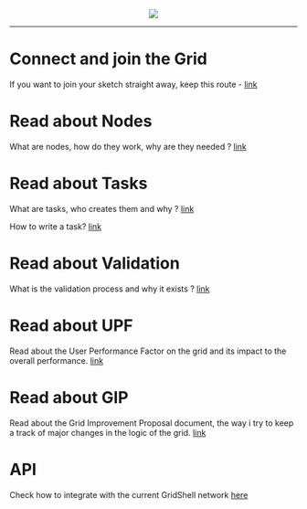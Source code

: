<p align="center">
<img src=https://gridshl.files.wordpress.com/2022/06/img_3486.png>
</p>
<p align="center">
  <i></i>
</p>

- - - - - - - - - - - - 

# Connect and join the Grid 
If you want to join your sketch straight away, keep this route - [link](https://github.com/invpe/gridshell/blob/main/Documentation/Tutorials/Join.md) 

# Read about Nodes
What are nodes, how do they work, why are they needed ? [link](https://github.com/invpe/gridshell/blob/main/Documentation/Tutorials/Nodes.md)

# Read about Tasks
What are tasks, who creates them and why ? [link](https://github.com/invpe/gridshell/blob/main/Documentation/Tutorials/Task.md)

How to write a task? [link](https://github.com/invpe/GridShell/tree/main/Documentation/Scripts)

# Read about Validation
What is the validation process and why it exists ? [link](https://github.com/invpe/gridshell/blob/main/Documentation/Tutorials/Validation.md)

# Read about UPF
Read about the User Performance Factor on the grid and its impact to the overall performance. [link](https://github.com/invpe/gridshell/blob/main/Documentation/Tutorials/UPF.md)

# Read about GIP
Read about the Grid Improvement Proposal document, the way i try to keep a track of major changes in the logic of the grid. [link](https://github.com/invpe/gridshell/blob/main/Documentation/Tutorials/GIP.md)

# API
Check how to integrate with the current GridShell network [here](https://github.com/invpe/GridShell/tree/main/Documentation/API)
